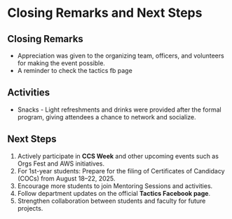 # Closing Remarks and Next Steps

## Closing Remarks
- Appreciation was given to the organizing team, officers, and volunteers for making the event possible.
- A reminder to check the tactics fb page

## Activities

- Snacks - Light refreshments and drinks were provided after the formal program, giving attendees a chance to network and socialize.

## Next Steps
1. Actively participate in **CCS Week** and other upcoming events such as Orgs Fest and AWS initiatives.
2. For 1st-year students: Prepare for the filing of Certificates of Candidacy (COCs) from August 18–22, 2025.
3. Encourage more students to join Mentoring Sessions and activities.
4. Follow department updates on the official **Tactics Facebook page**.
5. Strengthen collaboration between students and faculty for future projects.

